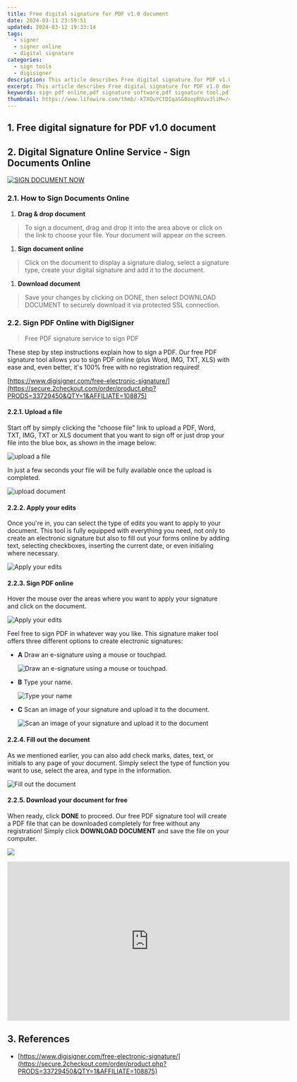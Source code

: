 ```yaml
---
title: Free digital signature for PDF v1.0 document
date: 2024-03-11 23:59:51
updated: 2024-03-12 19:33:14
tags: 
  - signer
  - signer online
  - digital signature
categories: 
  - sign tools
  - digisigner
description: This article describes Free digital signature for PDF v1.0 document
excerpt: This article describes Free digital signature for PDF v1.0 document
keywords: sign pdf online,pdf signature software,pdf signature tool,pdf signature free,pdf signature app
thumbnail: https://www.lifewire.com/thmb/-k7XQuYCtDIqaSG0zopRVuv3liM=/400x300/filters:no_upscale():max_bytes(150000):strip_icc():format(webp)/samsung-unveils-new-products-at-its-annual-unpacked-event-1200186175-0a17180ae84e47f488f43d3afbb7daa6.jpg
---
```


## 1. Free digital signature for PDF v1.0 document

## 2. Digital Signature Online Service - Sign Documents Online

<a href="https://secure.2checkout.com/order/product.php?PRODS=33729450&QTY=1&AFFILIATE=108875" arget="_blank" rel="noopener"><img src="https://tools.techidaily.com/images/apps/digisigner/how-to-sign-pdf-online/choose-file.png" border="0" alt="SIGN DOCUMENT NOW"></a>

### 2.1. How to Sign Documents Online

1. **Drag & drop document**

  > To sign a document, drag and drop it into the area above or click on the link to choose your file. Your document will appear on the screen.

1. **Sign document online**

  > Click on the document to display a signature dialog, select a signature type, create your digital signature and add it to the document.

1. **Download document**

  > Save your changes by clicking on DONE, then select DOWNLOAD DOCUMENT to securely download it via protected SSL connection.

### 2.2. Sign PDF Online with DigiSigner

> Free PDF signature service to sign PDF

These step by step instructions explain how to sign a PDF. Our free PDF signature tool allows you to sign PDF online (plus Word, IMG, TXT, XLS) with ease and, even better, it's 100% free with no registration required!

[https://www.digisigner.com/free-electronic-signature/](https://secure.2checkout.com/order/product.php?PRODS=33729450&QTY=1&AFFILIATE=108875)

#### 2.2.1. Upload a file

Start off by simply clicking the "choose file" link to upload a PDF, Word, TXT, IMG, TXT or XLS document that you want to sign off or just drop your file into the blue box, as shown in the image below:

![upload a file](https://tools.techidaily.com/images/apps/digisigner/how-to-sign-pdf-online/drag-and-drop-file.png)

In just a few seconds your file will be fully available once the upload is completed.

![upload document](https://tools.techidaily.com/images/apps/digisigner/how-to-sign-pdf-online/upload-document.png)

#### 2.2.2. Apply your edits

Once you're in, you can select the type of edits you want to apply to your document. This tool is fully equipped with everything you need, not only to create an electronic signature but also to fill out your forms online by adding text, selecting checkboxes, inserting the current date, or even initialing where necessary.

![Apply your edits](https://tools.techidaily.com/images/apps/digisigner/how-to-sign-pdf-online/options-to-edit-document.png)

#### 2.2.3. Sign PDF online

Hover the mouse over the areas where you want to apply your signature and click on the document.

![Apply your edits](https://tools.techidaily.com/images/apps/digisigner/how-to-sign-pdf-online/hover-mouse.png)

Feel free to sign PDF in whatever way you like. This signature maker tool offers three different options to create electronic signatures:

- **A** Draw an e-signature using a mouse or touchpad.

  ![Draw an e-signature using a mouse or touchpad.](https://tools.techidaily.com/images/apps/digisigner/how-to-sign-pdf-online/draw-e-signature.png)

- **B** Type your name.

  ![Type your name](https://tools.techidaily.com/images/apps/digisigner/how-to-sign-pdf-online/type-name.png)

- **C** Scan an image of your signature and upload it to the document.

   ![Scan an image of your signature and upload it to the document](https://tools.techidaily.com/images/apps/digisigner/how-to-sign-pdf-online/upload-electronic-signature.png)

#### 2.2.4. Fill out the document

As we mentioned earlier, you can also add check marks, dates, text, or initials to any page of your document. Simply select the type of function you want to use, select the area, and type in the information.

![Fill out the document](https://tools.techidaily.com/images/apps/digisigner/how-to-sign-pdf-online/fill-in-document.png)

#### 2.2.5. Download your document for free

When ready, click **DONE** to proceed. Our free PDF signature tool will create a PDF file that can be downloaded completely for free without any registration! Simply click **DOWNLOAD DOCUMENT** and save the file on your computer.

<a href="https://secure.2checkout.com/order/product.php?PRODS=33729450&QTY=1&AFFILIATE=108875"><img src="https://secure.avangate.com/images/merchant/7f687767ccf20fcea1c9dc4a5adc2326/Digisigner_banner_728_x_90_color_version.png" border="0"></a>

<iframe width="640" height="360" src="https://www.youtube.com/embed/W0he0UrmftM" title="How to Sign Documents Online with Electronic Signature | DigiSigner eSignature" frameborder="0" allow="accelerometer; autoplay; clipboard-write; encrypted-media; gyroscope; picture-in-picture; web-share" allowfullscreen></iframe>

## 3. References

- [https://www.digisigner.com/free-electronic-signature/](https://secure.2checkout.com/order/product.php?PRODS=33729450&QTY=1&AFFILIATE=108875)
<ins class="adsbygoogle"
    style="display:block"
    data-ad-format="autorelaxed"
    data-ad-client="ca-pub-7571918770474297"
    data-ad-slot="1223367746"></ins>

